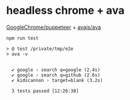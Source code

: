 # headless chrome + ava

[GoogleChrome/puppeteer](https://github.com/GoogleChrome/puppeteer) + [avajs/ava](https://github.com/avajs/ava)

```
npm run test

> @ test /private/tmp/e2e
> ava -v


  ✔ google › search q=google (2.4s)
  ✔ google › search q=github (2.6s)
  ✔ kidscannon › target=blank (3.2s)

  3 tests passed [12:26:38]
```
